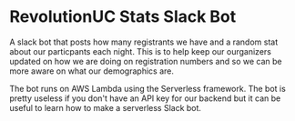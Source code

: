 # RevolutionUC Stats Slack Bot

A slack bot that posts how many registrants we have and a random stat about our particpants each night.
This is to help keep our ourganizers updated on how we are doing on registration numbers and so we can be more aware on what our demographics are.

The bot runs on AWS Lambda using the Serverless framework. The bot is pretty useless if you don't have an API key for our backend but it can be useful to learn how to make a serverless Slack bot. 
